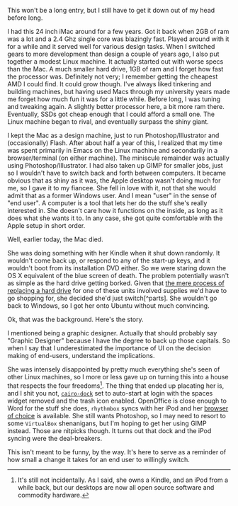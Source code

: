 This won't be a long entry, but I still have to get it down out of my head before long.

I had this 24 inch iMac around for a few years. Got it back when 2GB of ram was a lot and a 2.4 Ghz single core was blazingly fast. Played around with it for a while and it served well for various design tasks. When I switched gears to more development than design a couple of years ago, I also put together a modest Linux machine. It actually started out with worse specs than the Mac. A much smaller hard drive, 1GB of ram and I forget how fast the processor was. Definitely not very; I remember getting the cheapest AMD I could find. It could grow though. I've always liked tinkering and building machines, but having used Macs through my university years made me forget how much fun it was for a little while. Before long, I was tuning and tweaking again. A slightly better processor here, a bit more ram there. Eventually, SSDs got cheap enough that I could afford a small one. The Linux machine began to rival, and eventually surpass the shiny giant.

I kept the Mac as a design machine, just to run Photoshop/Illustrator and (occasionally) Flash. After about half a year of this, I realized that my time was spent primarily in Emacs on the Linux machine and secondarily in a browser/terminal (on either machine). The miniscule remainder was actually using Photoshop/Illustrator. I had also taken up GIMP for smaller jobs, just so I wouldn't have to switch back and forth between computers. It became obvious that as shiny as it was, the Apple desktop wasn't doing much for me, so I gave it to my fiancee. She fell in love with it, not that she would admit that as a former Windows user. And I mean "user" in the sense of "end user". A computer is a tool that lets her do the stuff she's really interested in. She doesn't care how it functions on the inside, as long as it does what she wants it to. In any case, she got quite comfortable with the Apple setup in short order.

Well, earlier today, the Mac died.

She was doing something with her Kindle when it shut down randomly. It wouldn't come back up, or respond to any of the start-up keys, and it wouldn't boot from its installation DVD either. So we were staring down the OS X equivalent of the blue screen of death. The problem potentially wasn't as simple as the hard drive getting borked. Given that [the mere process of replacing a hard drive](http://news.cnet.com/8301-13506_3-10210484-17.html) for one of these units involved supplies we'd have to go shopping for, she decided she'd just switch[^parts]. She wouldn't go back to Windows, so I got her onto Ubuntu without much convincing.

[^supplies]: I've got some extra parts lying around. Nothing terribly impressive, but still enough to put together a half-way decent backup machine together in an hour or so if I need to.

Ok, that was the background. Here's the story.

I mentioned being a graphic designer. Actually that should probably say "Graphic Designer" because I have the degree to back up those capitals. So when I say that I underestimated the importance of UI on the decision making of end-users, understand the implications.

She was intensely disappointed by pretty much everything she's seen of other Linux machines, so I more or less gave up on turning this into a house that respects the four freedoms[^incidentally]. The thing that ended up placating her is, and I shit you not, [`cairo-dock`](http://glx-dock.org/) set to auto-start at login with the spaces widget removed and the trash icon enabled. OpenOffice is close enough to Word for the stuff she does, `rhythmbox` syncs with her iPod and her [browser of choice](http://www.google.com/chrome/?brand=CHMB&utm_campaign=en&utm_source=en-ha-na-us-sk&utm_medium=ha) is available. She still wants Photoshop, so I may need to resort to some `VirtualBox` shenanigans, but I'm hoping to get her using GIMP instead. Those are nitpicks though. It turns out that dock and the iPod syncing were the deal-breakers.

[^incidentally]: It's still not incidentally. As I said, she owns a Kindle, and an iPod from a while back, but our desktops are now all open source software and commodity hardware.

This isn't meant to be funny, by the way. It's here to serve as a reminder of how small a change it takes for an end user to willingly switch.
